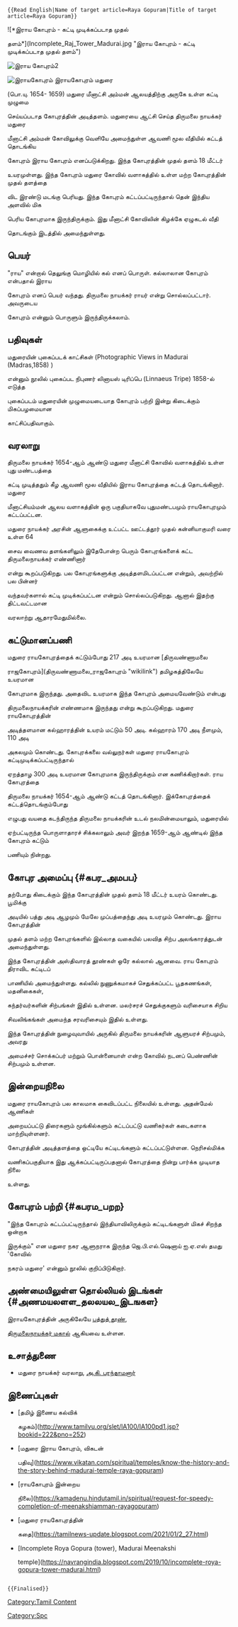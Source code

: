 ```{=mediawiki}
{{Read English|Name of target article=Raya Gopuram|Title of target article=Raya Gopuram}}
```
![*இராய கோபுரம் - கட்டி முடிக்கப்படாத முதல்
தளம்*](Incomplete_Raj_Tower_Madurai.jpg "இராய கோபுரம் - கட்டி முடிக்கப்படாத முதல் தளம்")
![இராய கோபுரம்2](இராய_கோபுரம்.jpg "இராய கோபுரம்2")
![இராயகோபுரம்](Madhurai_rayagopuram.jpg "இராயகோபுரம்") இராயகோபுரம் மதுரை
(பொ.யு. 1654- 1659) மதுரை மீனாட்சி அம்மன் ஆலயத்திற்கு அருகே உள்ள கட்டி முழுமை
செய்யப்படாத கோபுரத்தின் அடித்தளம். மதுரையை ஆட்சி செய்த திருமலை நாயக்கர் மதுரை
மீனாட்சி அம்மன் கோவிலுக்கு வெளியே அமைந்துள்ள ஆவணி மூல வீதியில் கட்டத் தொடங்கிய
கோபுரம் இராய கோபுரம் எனப்படுக்கிறது. இந்த கோபுரத்தின் முதல் தளம் 18 மீட்டர்
உயரமுள்ளது. இந்த கோபுரம் மதுரை கோவில் வளாகத்தில் உள்ள மற்ற கோபுரத்தின் முதல் தளத்தை
விட இரண்டு மடங்கு பெரியது. இந்த கோபுரம் கட்டப்பட்டிருந்தால் தென் இந்திய அளவில் மிக
பெரிய கோபுரமாக இருந்திருக்கும். இது மீனாட்சி கோவிலின் கிழக்கே ஏழுகடல் வீதி
தொடங்கும் இடத்தில் அமைந்துள்ளது.

## பெயர்

\"ராய\" என்றால் தெலுங்கு மொழியில் கல் எனப் பொருள். கல்லாலான கோபுரம் என்பதால் இராய
கோபுரம் எனப் பெயர் வந்தது. திருமலை நாயக்கர் ராயர் என்று சொல்லப்பட்டார். அவருடைய
கோபுரம் என்னும் பொருளும் இருந்திருக்கலாம்.

## பதிவுகள்

மதுரையின் புகைப்படக் காட்சிகள் (Photographic Views in Madurai (Madras,1858) )
என்னும் நூலில் புகைப்பட நிபுணர் லினாயஸ் டிரிப்பெ (Linnaeus Tripe) 1858-ல் எடுத்த
புகைப்படம் மதுரையின் முழுமையடையாத கோபுரம் பற்றி இன்று கிடைக்கும் மிகப்பழமையான
காட்சிப்பதிவாகும்.

## வரலாறு

திருமலை நாயக்கர் 1654-ஆம் ஆண்டு மதுரை மீனாட்சி கோவில் வளாகத்தில் உள்ள புது மண்டபத்தை
கட்டி முடித்ததும் கீழ ஆவணி மூல வீதியில் இராய கோபுரத்தை கட்டத் தொடங்கினார். மதுரை
மீனாட்சியம்மன் ஆலய வளாகத்தின் ஒரு பகுதியாகவே புதுமண்டபமும் ராயகோபுரமும் கட்டப்பட்டன.

மதுரை நாயக்கர் அரசின் ஆளுகைக்கு உட்பட்ட ஊட்டத்தூர் முதல் கன்னியாகுமரி வரை உள்ள 64
சைவ வைணவ தளங்களிலும் இதேபோன்ற பெரும் கோபுரங்களைக் கட்ட திருமலைநாயக்கர் எண்ணினார்
என்று கூறப்படுகிறது. பல கோபுரங்களுக்கு அடித்தளமிடப்பட்டன என்றும், அவற்றில் பல பின்னர்
வந்தவர்களால் கட்டி முடிக்கப்பட்டன என்றும் சொல்லப்படுகிறது. ஆனால் இதற்கு திட்டவட்டமான
வரலாற்று ஆதாரமேதுமில்லை.

## கட்டுமானப்பணி

மதுரை ராயகோபுரத்தைக் கட்டும்போது 217 அடி உயரமான [திருவண்ணாமலை
ராஜகோபுரம்](திருவண்ணாமலை_ராஜகோபுரம் "wikilink") தமிழகத்திலேயே உயரமான
கோபுரமாக இருந்தது. அதைவிட உயரமாக இந்த கோபுரம் அமையவேண்டும் என்பது
திருமலைநாயக்கரின் எண்ணமாக இருந்தது என்று கூறப்படுகிறது. மதுரை ராயகோபுரத்தின்
அடித்தளமான கல்ஹாரத்தின் உயரம் மட்டும் 50 அடி. கல்ஹாரம் 170 அடி நீளமும், 110 அடி
அகலமும் கொண்டது. கோபுரக்கலை வல்லுநர்கள் மதுரை ராயகோபுரம் கட்டிமுடிக்கப்பட்டிருந்தால்
ஏறத்தாழ 300 அடி உயரமான கோபுரமாக இருந்திருக்கும் என கணிக்கிறார்கள். ராய கோபுரத்தை
திருமலை நாயக்கர் 1654-ஆம் ஆண்டு கட்டத் தொடங்கினார். இக்கோபுரத்தைக் கட்டத்தொடங்கும்போது
எழுபது வயதை கடந்திருந்த திருமலை நாயக்கரின் உடல் நலமின்மையாலும், மதுரையில்
ஏற்பட்டிருந்த பொருளாதாரச் சிக்கலாலும் அவர் இறந்த 1659-ஆம் ஆண்டில் இந்த கோபுரம் கட்டும்
பணியும் நின்றது.

## கோபுர அமைப்பு {#கபர_அமபப}

தற்போது கிடைக்கும் இந்த கோபுரத்தின் முதல் தளம் 18 மீட்டர் உயரம் கொண்டது. பூமிக்கு
அடியில் பத்து அடி ஆழமும் மேலே முப்பத்தைந்து அடி உயரமும் கொண்டது. இராய கோபுரத்தின்
முதல் தளம் மற்ற கோபுரங்களில் இல்லாத வகையில் பலவித சிற்ப அலங்காரத்துடன் அமைந்துள்ளது.
இந்த கோபுரத்தின் அஸ்திவாரத் தூண்கள் ஒரே கல்லால் ஆனவை. ராய கோபுரம் திராவிட கட்டிடப்
பாணியில் அமைந்துள்ளது. கல்லில் நுணுக்கமாகச் செதுக்கப்பட்ட பூதகணங்கள், மதனிகைகள்,
கந்தர்வர்களின் சிற்பங்கள் இதில் உள்ளன. மலர்சரச் செதுக்குகளும் வரிசையாக சிறிய
சிவலிங்கங்கள் அமைந்த சரவரிசையும் இதில் உள்ளது.

இந்த கோபுரத்தின் நுழைவுவாயில் அருகில் திருமலை நாயக்கரின் ஆளுயரச் சிற்பமும், அவரது
அமைச்சர் சொக்கப்பர் மற்றும் பொன்னையாள் என்ற கோவில் நடனப் பெண்ணின் சிற்பமும் உள்ளன.

## இன்றையநிலை

மதுரை ராயகோபுரம் பல காலமாக கைவிடப்பட்ட நிலையில் உள்ளது. அதன்மேல் ஆணிகள்
அறையப்பட்டு திரைகளும் மூங்கில்களும் கட்டப்பட்டு வணிகர்கள் கடைகளாக மாற்றியுள்ளனர்.
கோபுரத்தின் அடித்தளத்தை ஒட்டியே கட்டிடங்களும் கட்டப்பட்டுள்ளன. நெரிசல்மிக்க
வணிகப்பகுதியாக இது ஆக்கப்பட்டிருப்பதனால் கோபுரத்தை நின்று பார்க்க முடியாத நிலை
உள்ளது.

## கோபுரம் பற்றி {#கபரம_பறற}

\"இந்த கோபுரம் கட்டப்பட்டிருந்தால் இந்தியாவிலிருக்கும் கட்டிடங்களுள் மிகச் சிறந்த ஒன்றாக
இருக்கும்\" என மதுரை நகர ஆளுநராக இருந்த ஜெ.பி.எல்.ஷெனாய் ஐ.ஏ.எஸ் தமது \'கோவில்
நகரம் மதுரை' என்னும் நூலில் குறிப்பிடுகிறார்.

## அண்மையிலுள்ள தொல்லியல் இடங்கள் {#அணமயலளள_தலலயல_இடஙகள}

இராயகோபுரத்தின் அருகிலேயே [பத்துத் தூண்](பத்துத்_தூண்_(மதுரை) "wikilink"),
[திருமலைநாயக்கர் மகால்](திருமலைநாயக்கர்_மகால் "wikilink") ஆகியவை உள்ளன.

## உசாத்துணை

-   மதுரை நாயக்கர் வரலாறு, [அ.கி. பரந்தாமனார்](அ.கி._பரந்தாமனார் "wikilink")

## இணைப்புகள்

-   [தமிழ் இணைய கல்விக்
    கழகம்](http://www.tamilvu.org/slet/lA100/lA100pd1.jsp?bookid=222&pno=252)
-   [மதுரை இராய கோபுரம், விகடன்
    பதிவு](https://www.vikatan.com/spiritual/temples/know-the-history-and-the-story-behind-madurai-temple-raya-gopuram)
-   [ராயகோபுரம் இன்றைய
    நிலை](https://kamadenu.hindutamil.in/spiritual/request-for-speedy-completion-of-meenakshiamman-rayagopuram)
-   [மதுரை ராயகோபுரத்தின்
    கதை](https://tamilnews-update.blogspot.com/2021/01/2_27.html)
-   [Incomplete Roya Gopura (tower), Madurai Meenakshi
    temple](https://navrangindia.blogspot.com/2019/10/incomplete-roya-gopura-tower-madurai.html)

```{=mediawiki}
{{Finalised}}
```
[Category:Tamil Content](Category:Tamil_Content "wikilink")
[Category:Spc](Category:Spc "wikilink")

